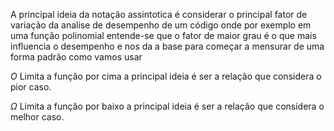 A principal ideia da notação assintotica é considerar o principal fator de variação da analise de desempenho de um código onde por exemplo em uma função polinomial entende-se que o fator de maior grau é o que mais influencia o desempenho e nos da a base para começar a mensurar de uma forma padrão como vamos usar 

$O$ Limita a função por cima  a principal ideia é ser a relação que considera o pior caso.

$\Omega$ Limita a função por baixo a principal ideia é ser a relação que considera o melhor caso. 

